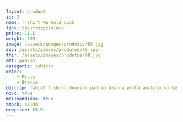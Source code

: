 ```yaml
---
layout: product
id: 3
name: T-shirt MS Gold Luck 
link: thsirtmsgoldluck
price: 11.1
weight: 500
image: /assets/images/produtos/93.jpg
sec: /assets/images/produtos/95.jpg
thir: /assets/images/produtos/98.jpg
att: padrao
categoria: tshirts
color:
    - Preto
    - Branco
discrip: tshirt t-shirt dourado padrao branca preta amuleto sorte
novo: true
maisvendidos: true
stock: saldo
newprice: 15.9
---
```

